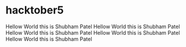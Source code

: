 # hacktober5
Hellow World this is Shubham Patel
Hellow World this is Shubham Patel
Hellow World this is Shubham Patel
Hellow World this is Shubham Patel
Hellow World this is Shubham Patel
